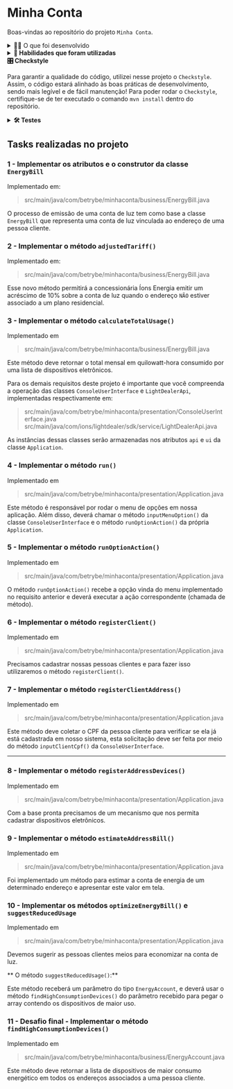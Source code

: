 # Minha Conta

Boas-vindas ao repositório do projeto `Minha Conta`.

<details>
  <summary>👨‍💻 O que foi desenvolvido</summary><br />

Neste projeto, foi implementada uma ferramenta para gestão do consumo energético. A
ferramenta
desenvolvida permite que pessoas consumidoras emitam suas faturas, estimem os gastos mensais,
consultem histórico de pagamentos e uma série outras funcionalidades baseadas em uma SDK fornecida
pela Íons Energia, uma concessionária de luz ficticia que trabalhará conosco na entrega de uma
demanda
bem real.
</details>

<details>
  <summary><strong>📝 Habilidades que foram utilizadas</strong></summary>
<h1>Aplicação dos conhecimentos adquiridos dos fundamentos da linguagem Java</h1>
<p>- Classes em Java</p>
<p>- Tipos primitivos</p>
<p>- Tipos não primitivos</p>
<p>- Atributos, métodos e construtores</p>
<p>- Strings e Arrays</p>
<p>- Conversão de tipos</p>
<p>- Estruturas de repetição for/while</p>
<p>- Classes wrapper</p>
<p>- Gerenciamento de dependências com Maven</p>
</details>

<summary><strong>🎛 Checkstyle</strong></summary>

Para garantir a qualidade do código, utilizei nesse projeto o `Checkstyle`. Assim, o código
estará alinhado às boas práticas de desenvolvimento, sendo mais legível e de fácil manutenção!
Para poder rodar o `Checkstyle`, certifique-se de ter executado o comando `mvn install` dentro do
repositório.

</details>

<details>
<summary><strong>🛠 Testes</strong></summary>


Para executar todos os testes, basta rodar o comando:

```bash
mvn test
```

Para executar apenas uma classe de testes:

```bash
mvn test -Dtest="TestClassName"
```

</details>

## Tasks realizadas no projeto

### 1 - Implementar os atributos e o construtor da classe `EnergyBill`

Implementado em:
> src/main/java/com/betrybe/minhaconta/business/EnergyBill.java

O processo de emissão de uma conta de luz tem como base a classe `EnergyBill` que representa uma conta
de luz vinculada ao endereço de uma pessoa cliente.

### 2 - Implementar o método `adjustedTariff()`

Implementado em:
> src/main/java/com/betrybe/minhaconta/business/EnergyBill.java

Esse novo método permitirá a concessionária Íons Energia emitir um acréscimo de 10% sobre a conta de
luz quando o endereço `NÃO` estiver associado a um plano residencial.

### 3 - Implementar o método `calculateTotalUsage()`

Implementado em
> src/main/java/com/betrybe/minhaconta/business/EnergyBill.java

Este método deve retornar o total mensal em quilowatt-hora consumido por uma lista de dispositivos
eletrônicos.

Para os demais requisitos deste projeto é importante que você compreenda a operação das classes
`ConsoleUserInterface` e `LightDealerApi`, implementadas respectivamente em:

> src/main/java/com/betrybe/minhaconta/presentation/ConsoleUserInterface.java
> src/main/java/com/ions/lightdealer/sdk/service/LightDealerApi.java

As instâncias dessas classes serão armazenadas nos atributos `api` e `ui` da classe `Application`.

### 4 - Implementar o método `run()`

Implementado em
> src/main/java/com/betrybe/minhaconta/presentation/Application.java

Este método é responsável por rodar o menu de opções em nossa aplicação. Além disso,
deverá chamar o método `inputMenuOption()` da classe `ConsoleUserInterface` e o método
`runOptionAction()` da própria `Application`.

### 5 - Implementar o método `runOptionAction()`

Implementado em
> src/main/java/com/betrybe/minhaconta/presentation/Application.java

O método `runOptionAction()` recebe a opção vinda do menu implementado no requisito anterior e
deverá executar a ação correspondente (chamada de método).

### 6 - Implementar o método `registerClient()`

Implementado em
> src/main/java/com/betrybe/minhaconta/presentation/Application.java

Precisamos cadastrar nossas pessoas clientes e para fazer isso utilizaremos o método
`registerClient()`.

### 7 - Implementar o método `registerClientAddress()`

Implementado em
> src/main/java/com/betrybe/minhaconta/presentation/Application.java

Este método deve coletar o CPF da pessoa cliente para verificar se ela já está cadastrada em nosso
sistema, esta solicitação deve ser feita por meio do método `inputClientCpf()` da
`ConsoleUserInterface`.

---

### 8 - Implementar o método `registerAddressDevices()`

Implementado em
> src/main/java/com/betrybe/minhaconta/presentation/Application.java

Com a base pronta precisamos de um mecanismo que nos permita cadastrar dispositivos
eletrônicos.

### 9 - Implementar o método `estimateAddressBill()`

Implementado em
> src/main/java/com/betrybe/minhaconta/presentation/Application.java

Foi implementado um método para estimar a conta de energia de um determinado endereço e
apresentar este valor em tela.

### 10 - Implementar os métodos `optimizeEnergyBill()` e `suggestReducedUsage`

Implementado em
> src/main/java/com/betrybe/minhaconta/presentation/Application.java

Devemos sugerir as pessoas clientes meios para economizar na conta de luz.

** O método `suggestReducedUsage()`:**

Este método receberá um parâmetro do tipo `EnergyAccount`, e deverá usar o método `findHighConsumptionDevices()` do
parâmetro recebido para pegar o array contendo os dispositivos de maior uso.

### 11 - Desafio final - Implementar o método `findHighConsumptionDevices()`

Implementado em
> src/main/java/com/betrybe/minhaconta/business/EnergyAccount.java

Este método deve retornar a lista de dispositivos de maior consumo energético em todos os endereços
associados a uma pessoa cliente.

<!-- mdi versão 1.1 projeto ⚠️ não exclua esse comentário -->

